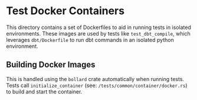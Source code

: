 # Test Docker Containers

This directory contains a set of Dockerfiles to aid in running tests in isolated environments. These images are used by tests like `test_dbt_compile`, which leverages `dbt/Dockerfile` to run dbt commands in an isolated python environment.

## Building Docker Images

This is handled using the `bollard` crate automatically when running tests. Tests call `initialize_container` (see: `/tests/common/container/docker.rs`) to build and start the container.